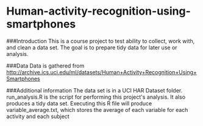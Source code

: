 # Human-activity-recognition-using-smartphones

###Introduction
This is a course project to test ability to collect, work with, and clean a data set.
The goal is to prepare tidy data for later use or analysis.

###Data
Data is gathered from http://archive.ics.uci.edu/ml/datasets/Human+Activity+Recognition+Using+Smartphones

###Additional information
The data set is in a UCI HAR Dataset folder.
run_analysis.R is the script for performing this project's analysis.  It also produces a tidy data set.
Executing this R file will produce variable_average.txt, which stores the average of each variable for each activity and each subject
